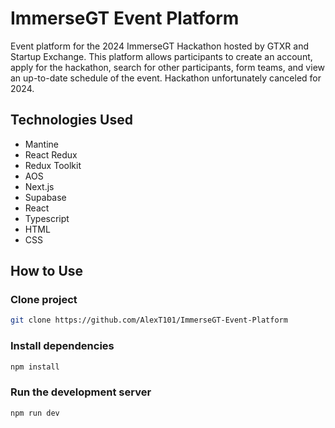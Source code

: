 # ImmerseGT Event Platform

Event platform for the 2024 ImmerseGT Hackathon hosted by GTXR and Startup Exchange. This platform allows participants to create an account, apply for the hackathon, search for other participants, form teams, and view an up-to-date schedule of the event. Hackathon unfortunately canceled for 2024.

## Technologies Used

- Mantine
- React Redux
- Redux Toolkit
- AOS
- Next.js
- Supabase
- React
- Typescript
- HTML
- CSS

## How to Use

### Clone project

```bash
git clone https://github.com/AlexT101/ImmerseGT-Event-Platform
```

### Install dependencies

```bash
npm install
```

### Run the development server

```bash
npm run dev
```
